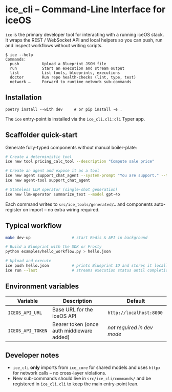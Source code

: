# ice_cli – Command-Line Interface for iceOS

`ice` is the primary developer tool for interacting with a running iceOS stack.
It wraps the REST / WebSocket API and local helpers so you can push, run and
inspect workflows without writing scripts.

```
$ ice --help
Commands:
  push          Upload a Blueprint JSON file
  run           Start an execution and stream output
  list          List tools, blueprints, executions
  doctor        Run repo health-checks (lint, type, test)
  network …     Forward to runtime network sub-commands
```

## Installation
```
poetry install --with dev     # or pip install -e .
```
The `ice` entry-point is installed via the `ice_cli.cli:cli` Typer app.

## Scaffolder quick-start
Generate fully-typed components without manual boiler-plate:

```bash
# Create a deterministic tool
ice new tool pricing_calc_tool --description "Compute sale price"

# Create an agent and expose it as a tool
ice new agent support_chat_agent --system-prompt "You are support." --tools search_tool
ice new agent-tool support_chat_agent

# Stateless LLM operator (single-shot generation)
ice new llm-operator summarize_text --model gpt-4o
```

Each command writes to `src/ice_tools/generated/…` and components auto-register on import – no extra wiring required.

## Typical workflow
```bash
make dev-up                  # start Redis & API in background

# Build a Blueprint with the SDK or Frosty
python examples/hello_workflow.py > hello.json

# Upload and execute
ice push hello.json          # prints Blueprint ID and stores it locally
ice run --last               # streams execution status until completion
```

## Environment variables
| Variable          | Description                                | Default                    |
|-------------------|--------------------------------------------|----------------------------|
| `ICEOS_API_URL`   | Base URL for the iceOS API                 | `http://localhost:8000`    |
| `ICEOS_API_TOKEN` | Bearer token (once auth middleware added)  | *not required in dev mode* |

## Developer notes
* `ice_cli` **only** imports from `ice_core` for shared models and uses
  `httpx` for network calls – no cross-layer violations.
* New sub-commands should live in `src/ice_cli/commands/` and be registered
  in `ice_cli.cli` to keep the main entry-point lean.

